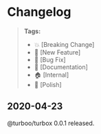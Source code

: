 # Changelog

> **Tags:**
> - :boom:       [Breaking Change]
> - :rocket:     [New Feature]
> - :bug:        [Bug Fix]
> - :memo:       [Documentation]
> - :house:      [Internal]
> - :nail_care:  [Polish]

## 2020-04-23
@turboo/turbox 0.0.1 released.

<!-- ## 2020-04-02
@tacky/store 2.0.9 released.

#### :boom: Modify api
* @state -> @reactor
* @stick -> @reactive

## 2019-11-29
@tacky/store 2.0.3 released.

* remove `reset`
* remove domain `lazyLoad、destroy`
* support time travelling, add `undo、redo、getTimeTravelStatus`
* enhance inner updating rule
* support graph data structure
* add transcation rule
* higher updating performance
* lower memory cost
* fix some bugs

## 2019-06-16
@tacky/store 1.0.13 released.

#### :bug: Bug Fix
* `@tacky/store`
  * Support pass domain state interface.

## 2019-06-12
@tacky/store 1.0.12 released.

#### :bug: Bug Fix
* `@tacky/store`
  * Fix `stick()` type error when pass props.

## 2019-06-12
@tacky/store 1.0.11 released.

#### :rocket: New Feature
* `@tacky/store`
  * Decorator support pass param or no param now.
  * Stick support pass a function component with react hooks.

## 2019-06-06
@tacky/store 1.0.10 released.

#### :bug: Bug Fix
* `@tacky/store`
  * Fix property decorator bug for reducer, mutation and effect.

## 2019-06-05
@tacky/store 1.0.9 released.

#### :rocket: New Feature
* `@tacky/store`
  * Added the `init` method, the same as `render` method except render component feature.

#### :house: Internal
* `@tacky/store`
  * Enhance the `render` method by calling the `init` method. -->

